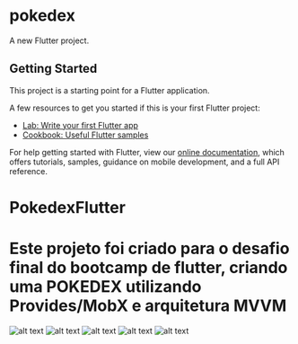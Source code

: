 # pokedex

A new Flutter project.

## Getting Started

This project is a starting point for a Flutter application.

A few resources to get you started if this is your first Flutter project:

- [Lab: Write your first Flutter app](https://flutter.dev/docs/get-started/codelab)
- [Cookbook: Useful Flutter samples](https://flutter.dev/docs/cookbook)

For help getting started with Flutter, view our
[online documentation](https://flutter.dev/docs), which offers tutorials,
samples, guidance on mobile development, and a full API reference.
# PokedexFlutter

# Este projeto foi criado para o desafio final do bootcamp de flutter, criando uma POKEDEX utilizando Provides/MobX e arquitetura MVVM

![alt text](https://github.com/RickZzDev/PokedexFlutter/blob/master/assets/gitImg/1.jpeg)
![alt text](https://github.com/RickZzDev/PokedexFlutter/blob/master/assets/gitImg/2.jpeg)
![alt text](https://github.com/RickZzDev/PokedexFlutter/blob/master/assets/gitImg/3.jpeg)
![alt text](https://github.com/RickZzDev/PokedexFlutter/blob/master/assets/gitImg/4.jpeg)
![alt text](https://github.com/RickZzDev/PokedexFlutter/blob/master/assets/gitImg/5.jpeg)
